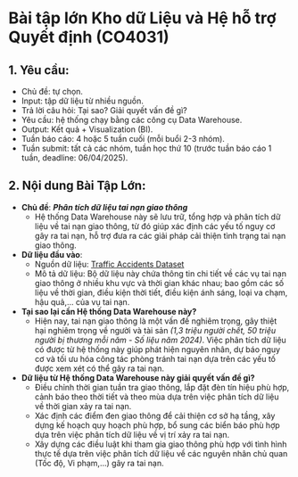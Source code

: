 # Bài tập lớn Kho dữ Liệu và Hệ hỗ trợ Quyết định (CO4031)

## 1. Yêu cầu:
- Chủ đề: tự chọn.
- Input: tập dữ liệu từ nhiều nguồn.
- Trả lời câu hỏi: Tại sao? Giải quyết vấn đề gì?
- Yêu cầu: hệ thống chạy bằng các công cụ Data Warehouse.
- Output: Kết quả + Visualization (BI).
- Tuần báo cáo: 4 hoặc 5 tuần cuối (mỗi buổi 2-3 nhóm).
- Tuần submit: tất cả các nhóm, tuần học thứ 10 (trước tuần báo cáo 1 tuần, deadline: 06/04/2025).

## 2. Nội dung Bài Tập Lớn:
- **Chủ đề**: ***Phân tích dữ liệu tai nạn giao thông***
  - Hệ thống Data Warehouse này sẽ lưu trữ, tổng hợp và phân tích dữ liệu về tai nạn giao thông, từ đó giúp xác định các yếu tố nguy cơ gây ra tai nạn, hỗ trợ đưa ra các giải pháp cải thiện tình trạng tai nạn giao thông.
- **Dữ liệu đầu vào**: 
  - Nguồn dữ liệu: [Traffic Accidents Dataset](https://www.kaggle.com/datasets/oktayrdeki/traffic-accidents)
  - Mô tả dữ liệu: Bộ dữ liệu này chứa thông tin chi tiết về các vụ tai nạn giao thông ở nhiều khu vực và thời gian khác nhau; bao gồm các số liệu về thời gian, điều kiện thời tiết, điều kiện ánh sáng, loại va chạm, hậu quả,... của vụ tai nạn.
- **Tại sao lại cần Hệ thống Data Warehouse này?**
  - Hiện nay, tai nạn giao thông là một vấn đề nghiêm trọng, gây thiệt hại nghiêm trọng về người và tài sản *(1,3 triệu người chết, 50 triệu người bị thương mỗi năm - Số liệu năm 2024)*. Việc phân tích dữ liệu có được từ hệ thống này giúp phát hiện nguyên nhân, dự báo nguy cơ và tối ưu hóa công tác phòng tránh tai nạn dựa trên các yếu tố được xem xét có thể gây ra tai nạn.
- **Dữ liệu từ Hệ thống Data Warehouse này giải quyết vấn đề gì?** <br>
  - Điều chỉnh thời gian tuần tra giao thông, lắp đặt đèn tín hiệu phù hợp, cảnh báo theo thời tiết và theo mùa dựa trên việc phân tích dữ liệu về thời gian xảy ra tai nạn.
  - Xác định các điểm đen giao thông để cải thiện cơ sở hạ tầng, xây dựng kế hoạch quy hoạch phù hợp, bổ sung các biển báo phù hợp dựa trên việc phân tích dữ liệu về vị trí xảy ra tai nạn.
  - Xây dựng các điều luật khi tham gia giao thông phù hợp với tình hình thực tế dựa trên việc phân tích dữ liệu về các nguyên nhân chủ quan (Tốc độ, Vi phạm,...) gây ra tai nạn.